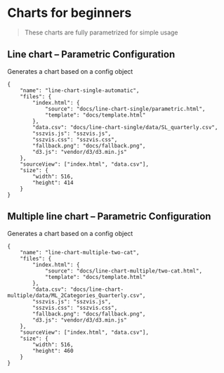 # Charts for beginners

> These charts are fully parametrized for simple usage

## Line chart – Parametric Configuration

Generates a chart based on a config object

```project
{
    "name": "line-chart-single-automatic",
    "files": {
        "index.html": {
            "source": "docs/line-chart-single/parametric.html",
            "template": "docs/template.html"
        },
        "data.csv": "docs/line-chart-single/data/SL_quarterly.csv",
        "sszvis.js": "sszvis.js",
        "sszvis.css": "sszvis.css",
        "fallback.png": "docs/fallback.png",
        "d3.js": "vendor/d3/d3.min.js"
    },
    "sourceView": ["index.html", "data.csv"],
    "size": {
        "width": 516,
        "height": 414
    }
}
```

## Multiple line chart – Parametric Configuration

Generates a chart based on a config object

``` project
{
    "name": "line-chart-multiple-two-cat",
    "files": {
        "index.html": {
            "source": "docs/line-chart-multiple/two-cat.html",
            "template": "docs/template.html"
        },
        "data.csv": "docs/line-chart-multiple/data/ML_2Categories_Quarterly.csv",
        "sszvis.js": "sszvis.js",
        "sszvis.css": "sszvis.css",
        "fallback.png": "docs/fallback.png",
        "d3.js": "vendor/d3/d3.min.js"
    },
    "sourceView": ["index.html", "data.csv"],
    "size": {
        "width": 516,
        "height": 460
    }
}
```